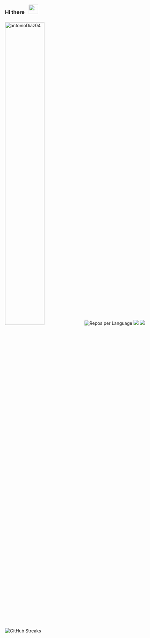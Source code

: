 ### Hi there  <img align="rigth" alt="" width="30px" style="padding:10px;" src="https://images.emojiterra.com/google/noto-emoji/animated-emoji/1f44b.gif" />
 




<a href="#-my-github-stats--"><img   width="50%" src="https://gh-readme-profile.vercel.app/api?username=antonioDiaz04 &theme=neon-dark&border_width=0&border_radius=15.2&hide_border=true" alt="antonioDiaz04 " /></a>
![Repos per Language](https://github-profile-summary-cards.vercel.app/api/cards/repos-per-language?username=antonioDiaz04&theme=blue_green)
![](https://github-profile-summary-cards.vercel.app/api/cards/profile-details?username=antonioDiaz04&theme=midnight_purple)
![](https://github-profile-summary-cards.vercel.app/api/cards/productive-time?username=antonioDiaz04&theme=github_dark)
![GitHub Streaks](http://github-readme-streak-stats.herokuapp.com?user=antonioDiaz04&theme=dracula&hide_border=true)

